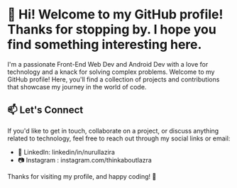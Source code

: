 # 👋 Hi! Welcome to my GitHub profile! Thanks for stopping by. I hope you find something interesting here.

I'm a passionate Front-End Web Dev and Android Dev with a love for technology and a knack for solving complex problems. Welcome to my GitHub profile! Here, you'll find a collection of projects and contributions that showcase my journey in the world of code.


## 📫 Let's Connect

If you'd like to get in touch, collaborate on a project, or discuss anything related to technology, feel free to reach out through my social links or email:

- 💬 LinkedIn: linkedin/in/nurullazira
- 📷 Instagram : instagram.com/thinkaboutlazra

Thanks for visiting my profile, and happy coding! 🚀
